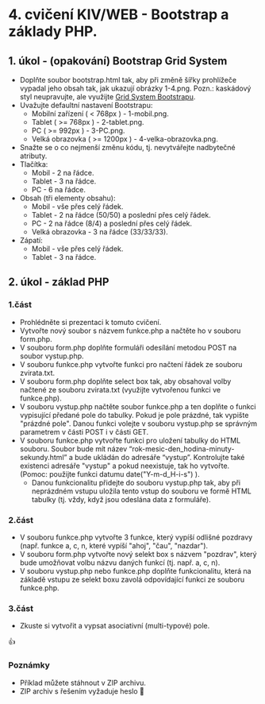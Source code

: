 # 4. cvičení KIV/WEB - Bootstrap a základy PHP.


## 1. úkol - (opakování) Bootstrap Grid System

* Doplňte soubor bootstrap.html tak, aby při změně šířky prohlížeče vypadal jeho obsah tak, jak ukazují obrázky 1-4.png. Pozn.: kaskádový styl neupravujte, ale využijte [Grid System Bootstrapu](http://www.w3schools.com/bootstrap/bootstrap_grid_system.asp).
* Uvažujte defaultní nastavení Bootstrapu:
  * Mobilní zařízení ( < 768px ) - 1-mobil.png.
  * Tablet ( >= 768px ) - 2-tablet.png.
  * PC ( >= 992px ) - 3-PC.png.
  * Velká obrazovka ( >= 1200px ) - 4-velka-obrazovka.png.
* Snažte se o co nejmenší změnu kódu, tj. nevytvářejte nadbytečné atributy.
* Tlačítka:
  * Mobil - 2 na řádce.
  * Tablet - 3 na řádce.
  * PC - 6 na řádce.
* Obsah (tři elementy obsahu):
  * Mobil - vše přes celý řádek.
  * Tablet - 2 na řádce (50/50) a poslední přes celý řádek.
  * PC - 2 na řádce (8/4) a poslední přes celý řádek.
  * Velká obrazovka - 3 na řádce (33/33/33).
* Zápatí:
  * Mobil - vše přes celý řádek.
  * Tablet - 3 na řádce.
  
## 2. úkol - základ PHP

### 1.část

* Prohlédněte si prezentaci k tomuto cvičení.
* Vytvořte nový soubor s názvem funkce.php a načtěte ho v souboru form.php.
* V souboru form.php doplňte formuláři odesílání metodou POST na soubor vystup.php.
* V souboru funkce.php vytvořte funkci pro načtení řádek ze souboru zvirata.txt.
* V souboru form.php doplňte select box tak, aby obsahoval volby načtené ze souboru zvirata.txt (využijte vytvořenou funkci ve funkce.php).
* V souboru vystup.php načtěte soubor funkce.php a ten doplňte o funkci vypisující předané pole do tabulky. Pokud je pole prázdné, tak vypište "prázdné pole". Danou funkci volejte v souboru vystup.php se správným parametrem v části POST i v části GET.
* V souboru funkce.php vytvořte funkci pro uložení tabulky do HTML souboru. Soubor bude mít název “rok-mesic-den_hodina-minuty-sekundy.html” a bude ukládán do adresáře “vystup”. Kontrolujte také existenci adresáře "vystup" a pokud neexistuje, tak ho vytvořte. (Pomoc: použijte funkci datumu date("Y-m-d_H-i-s") ).
  * Danou funkcionalitu přidejte do souboru vystup.php tak, aby při neprázdném vstupu uložila tento vstup do souboru ve formě HTML tabulky (tj. vždy, když jsou odeslána data z formuláře).

### 2.část

* V souboru funkce.php vytvořte 3 funkce, který vypíší odlišné pozdravy (např. funkce a, c, n, které vypíší "ahoj", "čau", "nazdar").
* V souboru form.php vytvořte nový selekt box s názvem "pozdrav", který bude umožňovat volbu názvu daných funkcí (tj. např. a, c, n).
* V souboru vystup.php nebo funkce.php doplňte funkcionalitu, která na základě vstupu ze selekt boxu zavolá odpovídající funkci ze souboru funkce.php.

### 3.část

* Zkuste si vytvořit a vypsat asociativní (multi-typové) pole.


:+1:


### Poznámky

* Příklad můžete stáhnout v ZIP archivu.
* ZIP archiv s řešením vyžaduje heslo :panda_face: